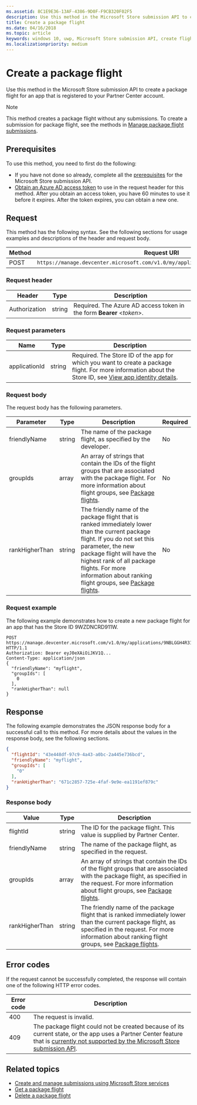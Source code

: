 ```yaml
---
ms.assetid: 8C1E9E36-13AF-4386-9D0F-F9CB320F02F5
description: Use this method in the Microsoft Store submission API to create a package flight for an app that is registered to your Partner Center account.
title: Create a package flight
ms.date: 04/16/2018
ms.topic: article
keywords: windows 10, uwp, Microsoft Store submission API, create flight
ms.localizationpriority: medium
---
```

# Create a package flight

Use this method in the Microsoft Store submission API to create a package flight for an app that is registered to your Partner Center account.

> [!NOTE]
> This method creates a package flight without any submissions. To create a submission for package flight, see the methods in [Manage package flight submissions](manage-flight-submissions.md).

## Prerequisites

To use this method, you need to first do the following:

* If you have not done so already, complete all the [prerequisites](create-and-manage-submissions-using-windows-store-services.md#prerequisites) for the Microsoft Store submission API.
* [Obtain an Azure AD access token](create-and-manage-submissions-using-windows-store-services.md#obtain-an-azure-ad-access-token) to use in the request header for this method. After you obtain an access token, you have 60 minutes to use it before it expires. After the token expires, you can obtain a new one.

## Request

This method has the following syntax. See the following sections for usage examples and descriptions of the header and request body.

| Method | Request URI                                                      |
|--------|------------------------------------------------------------------|
| POST    | ```https://manage.devcenter.microsoft.com/v1.0/my/applications/{applicationId}/flights``` |


### Request header

| Header        | Type   | Description                                                                 |
|---------------|--------|-----------------------------------------------------------------------------|
| Authorization | string | Required. The Azure AD access token in the form **Bearer** &lt;*token*&gt;. |


### Request parameters

| Name        | Type   | Description                                                                 |
|---------------|--------|-----------------------------------------------------------------------------|
| applicationId | string | Required. The Store ID of the app for which you want to create a package flight. For more information about the Store ID, see [View app identity details](/windows/apps/publish/view-app-identity-details).  |


### Request body

The request body has the following parameters.

|  Parameter  |  Type  |  Description  |  Required  |
|------|------|------|------|
|  friendlyName  |  string  |  The name of the package flight, as specified by the developer.  |  No  |
|  groupIds  |  array  |  An array of strings that contain the IDs of the flight groups that are associated with the package flight. For more information about flight groups, see [Package flights](/windows/apps/publish/package-flights).  |  No  |
|  rankHigherThan  |  string  |  The friendly name of the package flight that is ranked immediately lower than the current package flight. If you do not set this parameter, the new package flight will have the highest rank of all package flights. For more information about ranking flight groups, see [Package flights](/windows/apps/publish/package-flights).    |  No  |


### Request example

The following example demonstrates how to create a new package flight for an app that has the Store ID 9WZDNCRD911W.

```syntax
POST https://manage.devcenter.microsoft.com/v1.0/my/applications/9NBLGGH4R315/flights HTTP/1.1
Authorization: Bearer eyJ0eXAiOiJKV1Q...
Content-Type: application/json
{
  "friendlyName": "myflight",
  "groupIds": [
    0
  ],
  "rankHigherThan": null
}

```

## Response

The following example demonstrates the JSON response body for a successful call to this method. For more details about the values in the response body, see the following sections.

```json
{
  "flightId": "43e448df-97c9-4a43-a0bc-2a445e736bcd",
  "friendlyName": "myflight",
  "groupIds": [
    "0"
  ],
  "rankHigherThan": "671c2857-725e-4faf-9e9e-ea1191ef879c"
}
```

### Response body

| Value      | Type   | Description                                                                                                                                                                                                                                                                         |
|------------|--------|----------------------------------------------------------------------------------------------------------------------------------------------------------------------------------------------------------------------------------------------------------------------------------------|
| flightId            | string  | The ID for the package flight. This value is supplied by Partner Center.  |
| friendlyName           | string  | The name of the package flight, as specified in the request.   |  
| groupIds           | array  | An array of strings that contain the IDs of the flight groups that are associated with the package flight, as specified in the request. For more information about flight groups, see [Package flights](/windows/apps/publish/package-flights).   |
| rankHigherThan           | string  | The friendly name of the package flight that is ranked immediately lower than the current package flight, as specified in the request. For more information about ranking flight groups, see [Package flights](/windows/apps/publish/package-flights).  |


## Error codes

If the request cannot be successfully completed, the response will contain one of the following HTTP error codes.

| Error code |  Description   |
|--------|------------------|
| 400  | The request is invalid. |
| 409  | The package flight could not be created because of its current state, or the app uses a Partner Center feature that is [currently not supported by the Microsoft Store submission API](create-and-manage-submissions-using-windows-store-services.md#not_supported). |   


## Related topics

* [Create and manage submissions using Microsoft Store services](create-and-manage-submissions-using-windows-store-services.md)
* [Get a package flight](get-a-flight.md)
* [Delete a package flight](delete-a-flight.md)
